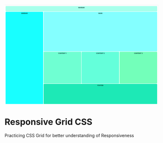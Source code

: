 ![Responsive Grid CSS](https://github.com/sakibian/css-grid/blob/main/responsive-grid.png?raw=true)

# Responsive Grid CSS 
Practicing CSS Grid for better understanding of Responsiveness
